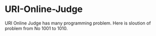 # URI-Online-Judge
URI Online Judge has many programming problem. Here is sloution of problem from No 1001 to 1010.
